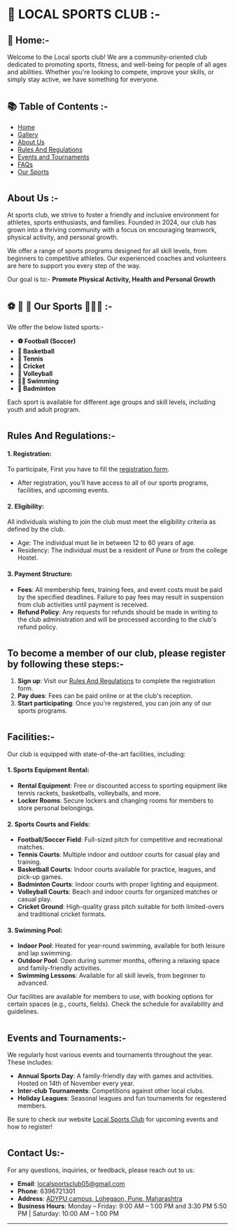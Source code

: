 #
# 🚀 LOCAL SPORTS CLUB :-
## 🏡 Home:-

Welcome to the Local sports club! We are a community-oriented club dedicated to promoting sports, fitness, and well-being for people of all ages and abilities. Whether you're looking to compete, improve your skills, or simply stay active, we have something for everyone.

#
## 📚 Table of Contents :-

- [Home](https://local-sports-club.vercel.app/index.html)
- [Gallery](https://local-sports-club.vercel.app/gallery.html)
- [About Us](https://local-sports-club.vercel.app/about.html)
- [Rules And Regulations](https://local-sports-club.vercel.app/rule.html)
- [Events and Tournaments](https://local-sports-club.vercel.app/calendar.html)
- [FAQs](https://local-sports-club.vercel.app/faq.html)
- [Our Sports](https://local-sports-club.vercel.app/sports.html)


#
## About Us :-

At sports club, we strive to foster a friendly and inclusive environment for athletes, sports enthusiasts, and families. Founded in 2024, our club has grown into a thriving community with a focus on encouraging teamwork, physical activity, and personal growth.

We offer a range of sports programs designed for all skill levels, from beginners to competitive athletes. Our experienced coaches and volunteers are here to support you every step of the way.

Our goal is to:-
**Promote Physical Activity, Health and Personal Growth**

#
## ⚽️ 🏀 🏐 Our Sports 🏏🏓🏸 :-

We offer the below listed sports:-

- **⚽️ Football (Soccer)** 
- **🏀 Basketball**
- **🏓 Tennis**
- **🏏 Cricket**
- **🏐 Volleyball**
- **🏊🏻 Swimming**
- **🏸 Badminton**

Each sport is available for different age groups and skill levels, including youth and adult program.

#
## Rules And Regulations:-

####  1. **Registration:** 
To participate, First you have to fill the [registration form](https://local-sports-club.vercel.app/register.html).
- After registration, you’ll have access to all of our sports programs, facilities, and upcoming events.

#### 2. **Eligibility:** 
All individuals wishing to join the club must meet the eligibility criteria as defined by the club.

- Age: The individual must lie in between 12 to 60 years of age.
- Residency: The individual must be a resident of Pune or from the college Hostel.

#### 3. **Payment Structure**: 
- **Fees**: All membership fees, training fees, and event costs must be paid by the specified deadlines. Failure to pay fees may result in suspension from club activities until payment is received.
- **Refund Policy**: Any requests for refunds should be made in writing to the club administration and will be processed according to the club's refund policy.

#
## To become a member of our club, please register by following these steps:-

1. **Sign up**: Visit our [Rules And Regulations](https://local-sports-club.vercel.app/rule.html) to complete the registration form.
2. **Pay dues**: Fees can be paid online or at the club's reception.
3. **Start participating**: Once you're registered, you can join any of our sports programs.


#
## Facilities:-

Our club is equipped with state-of-the-art facilities, including:

#### 1. **Sports Equipment Rental**: 

- **Rental Equipment**: Free or discounted access to sporting equipment like tennis rackets, basketballs, volleyballs, and more.
- **Locker Rooms**: Secure lockers and changing rooms for members to store personal belongings.

#### 2. **Sports Courts and Fields**:
- **Football/Soccer Field**: Full-sized pitch for competitive and recreational matches.
- **Tennis Courts**: Multiple indoor and outdoor courts for casual play and training.
- **Basketball Courts**: Indoor courts available for practice, leagues, and pick-up games.
- **Badminton Courts**: Indoor courts with proper lighting and equipment.
- **Volleyball Courts**: Beach and indoor courts for organized matches or casual play.
- **Cricket Ground**: High-quality grass pitch suitable for both limited-overs and traditional cricket formats.

#### 3. **Swimming Pool**:
- **Indoor Pool**: Heated for year-round swimming, available for both leisure and lap swimming.
- **Outdoor Pool**: Open during summer months, offering a relaxing space and family-friendly activities.
- **Swimming Lessons**: Available for all skill levels, from beginner to advanced.


Our facilities are available for members to use, with booking options for certain spaces (e.g., courts, fields). Check the schedule for availability and guidelines.

#
## Events and Tournaments:-

We regularly host various events and tournaments throughout the year. These includes:

- **Annual Sports Day**: A family-friendly day with games and activities. Hosted on 14th of November every year.
- **Inter-club Tournaments**: Competitions against other local clubs.
- **Holiday Leagues**: Seasonal leagues and fun tournaments for regestered members.

Be sure to check our website [Local Sports Club](https://local-sports-club.vercel.app/index.html) for upcoming events and how to register!

#
## Contact Us:-

For any questions, inquiries, or feedback, please reach out to us:

- **Email**: [localsportsclub05@gmail.com](mailto:localsportsclub05@gmail.com)
- **Phone**: 6396721301
- **Address**: [ADYPU campus, Lohegaon, Pune, Maharashtra](https://maps.app.goo.gl/JJr8rh8N6BWLpsKN9)
- **Business Hours**: Monday – Friday: 9:00 AM – 1:00 PM and 3:30 PM 5:50 PM | Saturday: 10:00 AM – 1:00 PM


---
